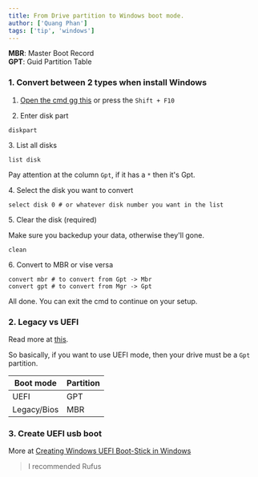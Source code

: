 ```yaml
---
title: From Drive partition to Windows boot mode.
author: ['Quang Phan']
tags: ['tip', 'windows']
---
```


**MBR**: Master Boot Record  
**GPT**: Guid Partition Table

### 1. Convert between 2 types when install Windows

1. [Open the cmd gg this](https://www.google.com/search?q=open+command+prompt+windows+setup) or press the `Shift + F10` 

2. Enter disk part

```
diskpart
```

3\. List all disks

```
list disk
```

Pay attention at the column `Gpt`, if it has a `*` then it's Gpt.

4\. Select the disk you want to convert

```
select disk 0 # or whatever disk number you want in the list
```

5\. Clear the disk (required)

Make sure you backedup your data, otherwise they'll gone.

```
clean
```

6\. Convert to MBR or vise versa

```
convert mbr # to convert from Gpt -> Mbr
convert gpt # to convert from Mgr -> Gpt
```

All done. You can exit the cmd to continue on your setup.

### 2. Legacy vs UEFI

Read more at [this](https://www.google.com/search?q=legacy+vs+uefi).

So basically, if you want to use UEFI mode, then your drive must be a `Gpt` partition.

Boot mode | Partition
--- | ---
UEFI | GPT
Legacy/Bios | MBR

### 3. Create UEFI usb boot

More at [Creating Windows UEFI Boot-Stick in Windows](https://www.thomas-krenn.com/en/wiki/Creating_Windows_UEFI_Boot-Stick_in_Windows)

> I recommended Rufus
